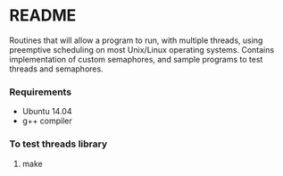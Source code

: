 # README #

Routines that will allow a program to run, with multiple threads, using preemptive scheduling on most Unix/Linux operating systems. Contains implementation of custom semaphores, and sample programs to test threads and semaphores.

### Requirements ###

* Ubuntu 14.04
* g++ compiler

### To test threads library ###

1. make